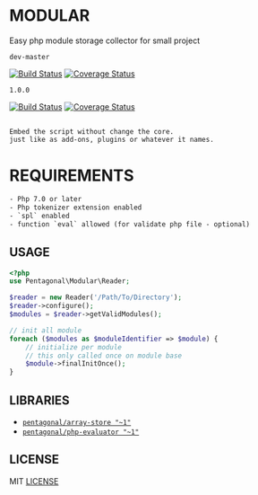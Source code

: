 # MODULAR

Easy php module storage collector for small project

`dev-master`

[![Build Status](https://travis-ci.org/pentagonal/Modular.svg?branch=master)](https://travis-ci.org/pentagonal/Modular?branch=master)
[![Coverage Status](https://coveralls.io/repos/github/pentagonal/Modular/badge.svg?branch=master)](https://coveralls.io/github/pentagonal/Modular?branch=master)
 
`1.0.0`

[![Build Status](https://travis-ci.org/pentagonal/Modular.svg?branch=1.0.0)](https://travis-ci.org/pentagonal/Modular?branch=1.0.0)
[![Coverage Status](https://coveralls.io/repos/github/pentagonal/Modular/badge.svg?branch=1.0.0)](https://coveralls.io/github/pentagonal/Modular?branch=1.0.0)

##

```
Embed the script without change the core.
just like as add-ons, plugins or whatever it names.
```

# REQUIREMENTS

```txt
- Php 7.0 or later
- Php tokenizer extension enabled
- `spl` enabled
- function `eval` allowed (for validate php file - optional)
```
## USAGE

```php
<?php
use Pentagonal\Modular\Reader;

$reader = new Reader('/Path/To/Directory');
$reader->configure();
$modules = $reader->getValidModules();

// init all module
foreach ($modules as $moduleIdentifier => $module) {
    // initialize per module
    // this only called once on module base
    $module->finalInitOnce();
}

```
## LIBRARIES

- [`pentagonal/array-store "~1"`](https://github.com/pentagonal/ArrayStore)
- [`pentagonal/php-evaluator "~1"`](https://github.com/pentagonal/PhpEvaluator)

## LICENSE

MIT [LICENSE](LICENSE)
